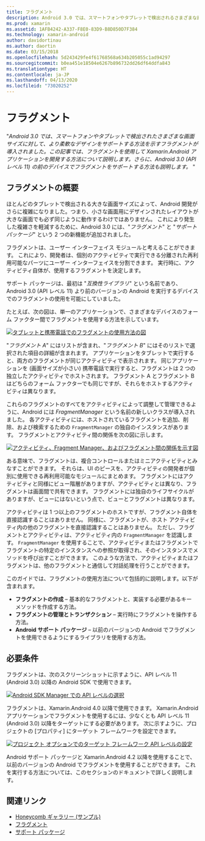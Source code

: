 ```yaml
---
title: フラグメント
description: Android 3.0 では、スマートフォンやタブレットで検出されるさまざまな画面サイズに対して、より柔軟なデザインをサポートする方法を示すフラグメントが導入されました。 この記事では、フラグメントを使用して Xamarin.Android アプリケーションを開発する方法について説明します。さらに、Android 3.0 (API レベル 11) より前のデバイスでフラグメントをサポートする方法も説明します。
ms.prod: xamarin
ms.assetid: 1AFB4242-A337-F8E0-83D9-B8D850D7F384
ms.technology: xamarin-android
author: davidortinau
ms.author: daortin
ms.date: 03/15/2018
ms.openlocfilehash: 5d243429fe4f61768568a634b205055c1ad94297
ms.sourcegitcommit: b0ea451e18504e6267b896732dd26df64ddfa843
ms.translationtype: HT
ms.contentlocale: ja-JP
ms.lasthandoff: 04/13/2020
ms.locfileid: "73020252"
---
```

# <a name="fragments"></a>フラグメント

"_Android 3.0 では、スマートフォンやタブレットで検出されたさまざまな画面サイズに対して、より柔軟なデザインをサポートする方法を示すフラグメントが導入されました。この記事では、フラグメントを使用して Xamarin.Android アプリケーションを開発する方法について説明します。さらに、Android 3.0 (API レベル 11) の前のデバイスでフラグメントをサポートする方法も説明します。_ "

## <a name="fragments-overview"></a>フラグメントの概要

ほとんどのタブレットで検出される大きな画面サイズによって、Android 開発がさらに複雑になりました。つまり、小さな画面用にデザインされたレイアウトが大きな画面でも必ず同じように動作するわけではありません。 これにより発生した複雑さを軽減するために、Android 3.0 には、"*フラグメント*" と "*サポート パッケージ*" という 2 つの新機能が追加されました。

フラグメントは、ユーザー インターフェイス モジュールと考えることができます。 これにより、開発者は、個別のアクティビティで実行できる分離された再利用可能なパーツにユーザー インターフェイスを分割できます。 実行時に、アクティビティ自体が、使用するフラグメントを決定します。

サポート パッケージは、最初は "*互換性ライブラリ*" という名前であり、Android 3.0 (API レベル 11) より前のバージョンの Android を実行するデバイスでのフラグメントの使用を可能にしていました。

たとえば、次の図は、単一のアプリケーションで、さまざまなデバイスのフォーム ファクター間でフラグメントを使用する方法を示しています。

[![タブレットと携帯電話でのフラグメントの使用方法の図](images/00.png)](images/00.png#lightbox)

"*フラグメント A*" にはリストが含まれ、"*フラグメント B*" にはそのリストで選択された項目の詳細が含まれます。 アプリケーションをタブレットで実行すると、両方のフラグメントが同じアクティビティで表示されます。 同じアプリケーションを (画面サイズが小さい) 携帯電話で実行すると、フラグメントは 2 つの独立したアクティビティでホストされます。 フラグメント A とフラグメント B はどちらのフォーム ファクターでも同じですが、それらをホストするアクティビティは異なります。

これらのフラグメントのすべてをアクティビティによって調整して管理できるように、Android には *FragmentManager* という名前の新しいクラスが導入されました。 各アクティビティには、ホストされているフラグメントを追加、削除、および検索するための `FragmentManager` の独自のインスタンスがあります。 フラグメントとアクティビティ間の関係を次の図に示します。

[![アクティビティ、Fragment Manager、およびフラグメント間の関係を示す図](images/01.png)](images/01.png#lightbox)

ある意味で、フラグメントは、複合コントロールまたはミニアクティビティとみなすことができます。 それらは、UI のピースを、アクティビティの開発者が個別に使用できる再利用可能なモジュールにまとめます。 フラグメントにはアクティビティと同様にビュー階層がありますが、アクティビティとは異なり、フラグメントは画面間で共有できます。 フラグメントには独自のライフサイクルがありますが、ビューにはないという点で、ビューとフラグメントは異なります。

アクティビティは 1 つ以上のフラグメントのホストですが、フラグメント自体を直接認識することはありません。 同様に、フラグメントが、ホスト アクティビティ内の他のフラグメントを直接認識することはありません。 ただし、フラグメントとアクティビティは、アクティビティ内の `FragmentManager` を認識します。 `FragmentManager` を使用することで、アクティビティまたはフラグメントでフラグメントの特定のインスタンスへの参照が取得され、そのインスタンスでメソッドを呼び出すことができます。 このような方法で、アクティビティまたはフラグメントは、他のフラグメントと通信して対話処理を行うことができます。

このガイドでは、フラグメントの使用方法について包括的に説明します。以下が含まれます。

- **フラグメントの作成** – 基本的なフラグメントと、実装する必要があるキー メソッドを作成する方法。
- **フラグメントの管理とトランザクション** – 実行時にフラグメントを操作する方法。
- **Android サポート パッケージ** – 以前のバージョンの Android でフラグメントを使用できるようにするライブラリを使用する方法。

## <a name="requirements"></a>必要条件

フラグメントは、次のスクリーンショットに示すように、API レベル 11 (Android 3.0) 以降の Android SDK で使用できます。

[![Android SDK Manager での API レベルの選択](images/02.png)](images/02.png#lightbox)

フラグメントは、Xamarin.Android 4.0 以降で使用できます。 Xamarin.Android アプリケーションでフラグメントを使用するには、少なくとも API レベル 11 (Android 3.0) 以降をターゲットにする必要があります。 次に示すように、プロジェクトの [プロパティ] にターゲット フレームワークを設定できます。

[![プロジェクト オプションでのターゲット フレームワーク API レベルの設定](images/03-sml.png)](images/03.png#lightbox)

Android サポート パッケージと Xamarin.Android 4.2 以降を使用することで、以前のバージョンの Android でフラグメントを使用することができます。 これを実行する方法については、このセクションのドキュメントで詳しく説明します。

## <a name="related-links"></a>関連リンク

- [Honeycomb ギャラリー (サンプル)](https://docs.microsoft.com/samples/xamarin/monodroid-samples/honeycombgallery)
- [フラグメント](https://developer.android.com/guide/topics/fundamentals/fragments.html)
- [サポート パッケージ](https://developer.android.com/sdk/compatibility-library.html)
